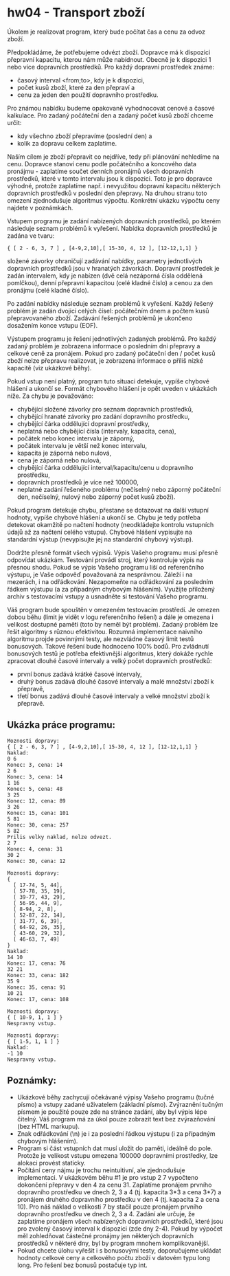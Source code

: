 # hw04 - Transport zboží

Úkolem je realizovat program, který bude počítat čas a cenu za odvoz zboží.

Předpokládáme, že potřebujeme odvézt zboží. Dopravce má k dispozici přepravní kapacitu, kterou nám může nabídnout. Obecně je k dispozici 1 nebo více dopravních prostředků. Pro každý dopravní prostředek známe:

- časový interval <from;to>, kdy je k dispozici,
- počet kusů zboží, které za den přepraví a
- cenu za jeden den použití dopravního prostředku.

Pro známou nabídku budeme opakovaně vyhodnocovat cenové a časové kalkulace. Pro zadaný počáteční den a zadaný počet kusů zboží chceme určit:

- kdy všechno zboží přepravíme (poslední den) a
- kolik za dopravu celkem zaplatíme.

Naším cílem je zboží přepravit co nejdříve, tedy při plánování nehledíme na cenu. Dopravce stanoví cenu podle počátečního a koncového data pronájmu - zaplatíme součet denních pronájmů všech dopravních prostředků, které v tomto intervalu jsou k dispozici. Toto je pro dopravce výhodné, protože zaplatíme např. i nevyužitou dopravní kapacitu některých dopravních prostředků v poslední den přepravy. Na druhou stranu toto omezení zjednodušuje algoritmus výpočtu. Konkrétní ukázku výpočtu ceny najdete v poznámkách.

Vstupem programu je zadání nabízených dopravních prostředků, po kterém následuje seznam problémů k vyřešení. Nabídka dopravních prostředků je zadána ve tvaru:

```
{ [ 2 - 6, 3, 7 ] , [4-9,2,10],[ 15-30, 4, 12 ], [12-12,1,1] }
```

složené závorky ohraničují zadávání nabídky, parametry jednotlivých dopravních prostředků jsou v hranatých závorkách. Dopravní prostředek je zadán intervalem, kdy je nabízen (dvě celá nezáporná čísla oddělená pomlčkou), denní přepravní kapacitou (celé kladné číslo) a cenou za den pronájmu (celé kladné číslo).

Po zadání nabídky následuje seznam problémů k vyřešení. Každý řešený problém je zadán dvojicí celých čísel: počátečním dnem a počtem kusů přepravovaného zboží. Zadávání řešených problémů je ukončeno dosažením konce vstupu (EOF).

Výstupem programu je řešení jednotlivých zadaných problémů. Pro každý zadaný problém je zobrazena informace o posledním dni přepravy a celkové ceně za pronájem. Pokud pro zadaný počáteční den / počet kusů zboží nelze přepravu realizovat, je zobrazena informace o příliš nízké kapacitě (viz ukázkové běhy).

Pokud vstup není platný, program tuto situaci detekuje, vypíše chybové hlášení a ukončí se. Formát chybového hlášení je opět uveden v ukázkách níže. Za chybu je považováno:

- chybějící složené závorky pro seznam dopravních prostředků,
- chybějící hranaté závorky pro zadání dopravního prostředku,
- chybějící čárka oddělující dopravní prostředky,
- neplatná nebo chybějící čísla (intervaly, kapacita, cena),
- počátek nebo konec intervalu je záporný,
- počátek intervalu je větší než konec intervalu,
- kapacita je záporná nebo nulová,
- cena je záporná nebo nulová,
- chybějící čárka oddělující interval/kapacitu/cenu u dopravního prostředku,
- dopravních prostředků je více než 100000,
- neplatné zadání řešeného problému (nečíselný nebo záporný počáteční den, nečíselný, nulový nebo záporný počet kusů zboží).

Pokud program detekuje chybu, přestane se dotazovat na další vstupní hodnoty, vypíše chybové hlášení a ukončí se. Chybu je tedy potřeba detekovat okamžitě po načtení hodnoty (neodkládejte kontrolu vstupních údajů až za načtení celého vstupu). Chybové hlášení vypisujte na standardní výstup (nevypisujte jej na standardní chybový výstup).

Dodržte přesně formát všech výpisů. Výpis Vašeho programu musí přesně odpovídat ukázkám. Testování provádí stroj, který kontroluje výpis na přesnou shodu. Pokud se výpis Vašeho programu liší od referenčního výstupu, je Vaše odpověď považovaná za nesprávnou. Záleží i na mezerách, i na odřádkování. Nezapomeňte na odřádkování za posledním řádkem výstupu (a za případným chybovým hlášením). Využijte přiložený archiv s testovacími vstupy a usnadněte si testování Vašeho programu.

Váš program bude spouštěn v omezeném testovacím prostředí. Je omezen dobou běhu (limit je vidět v logu referenčního řešení) a dále je omezena i velikost dostupné paměti (toto by neměl být problém). Zadaný problém lze řešit algoritmy s různou efektivitou. Rozumná implementace naivního algoritmu projde povinnými testy, ale nezvládne časový limit testů bonusových. Takové řešení bude hodnoceno 100% bodů. Pro zvládnutí bonusových testů je potřeba efektivnější algoritmus, který dokáže rychle zpracovat dlouhé časové intervaly a velký počet dopravních prostředků:

- první bonus zadává krátké časové intervaly,
- druhý bonus zadává dlouhé časové intervaly a malé množství zboží k přepravě,
- třetí bonus zadává dlouhé časové intervaly a velké množství zboží k přepravě.

## Ukázka práce programu:

```
Moznosti dopravy:
{ [ 2 - 6, 3, 7 ] , [4-9,2,10],[ 15-30, 4, 12 ], [12-12,1,1] }
Naklad:
0 6
Konec: 3, cena: 14
2 6
Konec: 3, cena: 14
1 16
Konec: 5, cena: 48
3 25
Konec: 12, cena: 89
3 26
Konec: 15, cena: 101
5 81
Konec: 30, cena: 257
5 82
Prilis velky naklad, nelze odvezt.
2 7
Konec: 4, cena: 31
30 2
Konec: 30, cena: 12
```

```
Moznosti dopravy:
{
  [ 17-74, 5, 44],
  [ 57-78, 35, 19],
  [ 39-77, 43, 29],
  [ 56-95, 44, 9],
  [ 8-94, 2, 8],
  [ 52-87, 22, 14],
  [ 31-77, 6, 39],
  [ 64-92, 26, 35],
  [ 43-60, 29, 32],
  [ 46-63, 7, 49]
}
Naklad:
14 10
Konec: 17, cena: 76
32 21
Konec: 33, cena: 182
35 9
Konec: 35, cena: 91
10 21
Konec: 17, cena: 108
```

```
Moznosti dopravy:
{ [ 10-9, 1, 1 ] }
Nespravny vstup.
```

```
Moznosti dopravy:
{ [ 1-5, 1, 1 ] }
Naklad:
-1 10
Nespravny vstup.
```

## Poznámky:

- Ukázkové běhy zachycují očekávané výpisy Vašeho programu (tučné písmo) a vstupy zadané uživatelem (základní písmo). Zvýraznění tučným písmem je použité pouze zde na stránce zadání, aby byl výpis lépe čitelný. Váš program má za úkol pouze zobrazit text bez zvýrazňování (bez HTML markupu).
- Znak odřádkování (\n) je i za poslední řádkou výstupu (i za případným chybovým hlášením).
- Program si část vstupních dat musí uložit do paměti, ideálně do pole. Protože je velikost vstupu omezena 100000 dopravními prostředky, lze alokaci provést staticky.
- Počítání ceny nájmu je trochu neintuitivní, ale zjednodušuje implementaci. V ukázkovém běhu #1 je pro vstup 2 7 vypočteno dokončení přepravy v den 4 za cenu 31. Zaplatíme pronájem prvního dopravního prostředku ve dnech 2, 3 a 4 (tj. kapacita 3\*3 a cena 3\*7) a pronájem druhého dopravního prostředku v den 4 (tj. kapacita 2 a cena 10). Pro náš náklad o velikosti 7 by stačil pouze pronájem prvního dopravního prostředku ve dnech 2, 3 a 4. Zadání ale určuje, že zaplatíme pronájem všech nabízených dopravních prostředků, které jsou pro zvolený časový interval k dispozici (zde dny 2-4). Pokud by výpočet měl zohledňovat částečné pronájmy jen některých dopravních prostředků v některé dny, byl by program mnohem komplikovanější.
- Pokud chcete úlohu vyřešit i s bonusovými testy, doporučujeme ukládat hodnoty celkové ceny a celkového počtu zboží v datovém typu long long. Pro řešení bez bonusů postačuje typ int.
